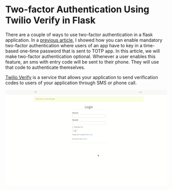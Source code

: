 # Two-factor Authentication Using Twilio Verify in Flask

There are a couple of ways to use two-factor authentication in a flask application. In a [previous article](2fa_flask.md), I showed how you can enable mandatory two-factor authentication where users of an app have to key in a time-based one-time password that is sent to TOTP app. In this article, we will make two-factor authentication optional. Whenever a user enables this feature, an sms with entry code will be sent to their phone. They will use that code to authenticate themselves.

[Twilio Verify](https://www.twilio.com/verify) is a service that allows your application to send verification codes to users of your application through SMS or phone call.

![Twilio Verify](images/twilio_verify/twilio_verify.gif)

